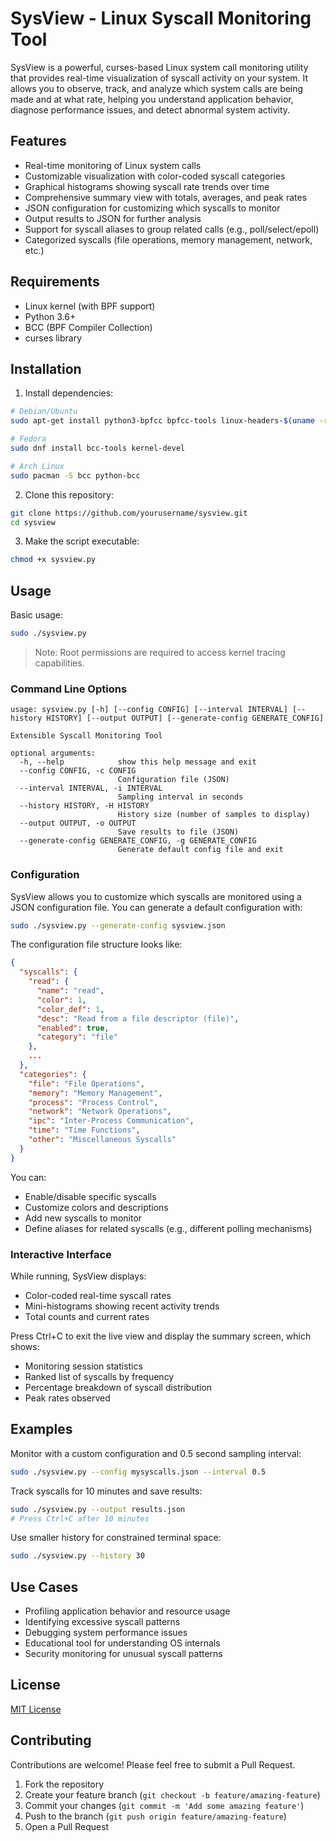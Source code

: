 # SysView - Linux Syscall Monitoring Tool

SysView is a powerful, curses-based Linux system call monitoring utility that provides real-time visualization of syscall activity on your system. It allows you to observe, track, and analyze which system calls are being made and at what rate, helping you understand application behavior, diagnose performance issues, and detect abnormal system activity.

## Features

- Real-time monitoring of Linux system calls
- Customizable visualization with color-coded syscall categories
- Graphical histograms showing syscall rate trends over time
- Comprehensive summary view with totals, averages, and peak rates
- JSON configuration for customizing which syscalls to monitor
- Output results to JSON for further analysis
- Support for syscall aliases to group related calls (e.g., poll/select/epoll)
- Categorized syscalls (file operations, memory management, network, etc.)

## Requirements

- Linux kernel (with BPF support)
- Python 3.6+
- BCC (BPF Compiler Collection)
- curses library

## Installation

1. Install dependencies:

```bash
# Debian/Ubuntu
sudo apt-get install python3-bpfcc bpfcc-tools linux-headers-$(uname -r)

# Fedora
sudo dnf install bcc-tools kernel-devel

# Arch Linux
sudo pacman -S bcc python-bcc
```

2. Clone this repository:

```bash
git clone https://github.com/yourusername/sysview.git
cd sysview
```

3. Make the script executable:

```bash
chmod +x sysview.py
```

## Usage

Basic usage:

```bash
sudo ./sysview.py
```

> Note: Root permissions are required to access kernel tracing capabilities.

### Command Line Options

```
usage: sysview.py [-h] [--config CONFIG] [--interval INTERVAL] [--history HISTORY] [--output OUTPUT] [--generate-config GENERATE_CONFIG]

Extensible Syscall Monitoring Tool

optional arguments:
  -h, --help            show this help message and exit
  --config CONFIG, -c CONFIG
                        Configuration file (JSON)
  --interval INTERVAL, -i INTERVAL
                        Sampling interval in seconds
  --history HISTORY, -H HISTORY
                        History size (number of samples to display)
  --output OUTPUT, -o OUTPUT
                        Save results to file (JSON)
  --generate-config GENERATE_CONFIG, -g GENERATE_CONFIG
                        Generate default config file and exit
```

### Configuration

SysView allows you to customize which syscalls are monitored using a JSON configuration file. You can generate a default configuration with:

```bash
sudo ./sysview.py --generate-config sysview.json
```

The configuration file structure looks like:

```json
{
  "syscalls": {
    "read": {
      "name": "read",
      "color": 1,
      "color_def": 1,
      "desc": "Read from a file descriptor (file)",
      "enabled": true,
      "category": "file"
    },
    ...
  },
  "categories": {
    "file": "File Operations",
    "memory": "Memory Management",
    "process": "Process Control",
    "network": "Network Operations",
    "ipc": "Inter-Process Communication",
    "time": "Time Functions",
    "other": "Miscellaneous Syscalls"
  }
}
```

You can:
- Enable/disable specific syscalls
- Customize colors and descriptions
- Add new syscalls to monitor
- Define aliases for related syscalls (e.g., different polling mechanisms)

### Interactive Interface

While running, SysView displays:

- Color-coded real-time syscall rates
- Mini-histograms showing recent activity trends
- Total counts and current rates

Press Ctrl+C to exit the live view and display the summary screen, which shows:
- Monitoring session statistics
- Ranked list of syscalls by frequency
- Percentage breakdown of syscall distribution
- Peak rates observed

## Examples

Monitor with a custom configuration and 0.5 second sampling interval:
```bash
sudo ./sysview.py --config mysyscalls.json --interval 0.5
```

Track syscalls for 10 minutes and save results:
```bash
sudo ./sysview.py --output results.json
# Press Ctrl+C after 10 minutes
```

Use smaller history for constrained terminal space:
```bash
sudo ./sysview.py --history 30
```

## Use Cases

- Profiling application behavior and resource usage
- Identifying excessive syscall patterns
- Debugging system performance issues
- Educational tool for understanding OS internals
- Security monitoring for unusual syscall patterns

## License

[MIT License](LICENSE)

## Contributing

Contributions are welcome! Please feel free to submit a Pull Request.

1. Fork the repository
2. Create your feature branch (`git checkout -b feature/amazing-feature`)
3. Commit your changes (`git commit -m 'Add some amazing feature'`)
4. Push to the branch (`git push origin feature/amazing-feature`)
5. Open a Pull Request
